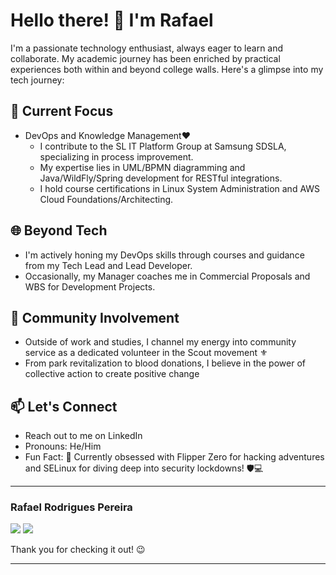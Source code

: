 # Hello there! 👋 I'm Rafael

I'm a passionate technology enthusiast, always eager to learn and collaborate. My academic journey has been enriched by practical experiences both within and beyond college walls. Here's a glimpse into my tech journey:

## 🚀 Current Focus
- DevOps and Knowledge Management❤️
  - I contribute to the SL IT Platform Group at Samsung SDSLA, specializing in process improvement.
  - My expertise lies in UML/BPMN diagramming and Java/WildFly/Spring development for RESTful integrations.
  - I hold course certifications in Linux System Administration and AWS Cloud Foundations/Architecting.

## 🌐 Beyond Tech
- I'm actively honing my DevOps skills through courses and guidance from my Tech Lead and Lead Developer.
- Occasionally, my Manager coaches me in Commercial Proposals and WBS for Development Projects.

## 🌱 Community Involvement
- Outside of work and studies, I channel my energy into community service as a dedicated volunteer in the Scout movement ⚜️
- From park revitalization to blood donations, I believe in the power of collective action to create positive change

## 📫 Let's Connect 
- Reach out to me on LinkedIn
- Pronouns: He/Him
- Fun Fact: 🔧 Currently obsessed with Flipper Zero for hacking adventures and SELinux for diving deep into security lockdowns! 🛡️💻

**********

### **Rafael Rodrigues Pereira**

[<img src="https://img.shields.io/badge/Gmail-D14836?style=for-the-badge&logo=gmail&logoColor=white"/>](mailto:rafael.informa@gmail.com) [<img src="https://img.shields.io/badge/linkedin-%230077B5.svg?&style=for-the-badge&logo=linkedin&logoColor=white"/>](https://www.linkedin.com/in/rafaelrodriguespereira/)

Thank you for checking it out! 😉

**********

<!---
Raphonzius/Raphonzius is a ✨ special ✨ repository because its `README.md` (this file) appears on your GitHub profile.
You can click the Preview link to take a look at your changes.
--->
